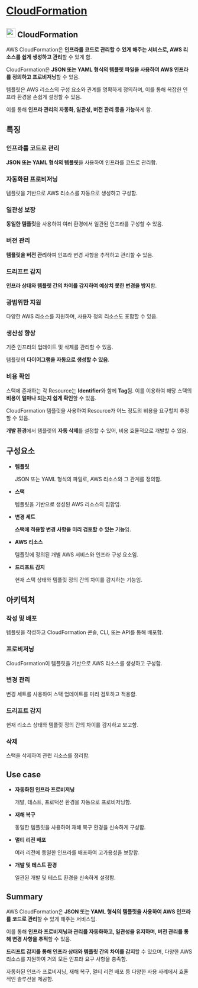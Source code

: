 # [CloudFormation](https://docs.aws.amazon.com/ko_kr/AWSCloudFormation/latest/UserGuide/Welcome.html)


## <img src = "https://github.com/user-attachments/assets/38390235-ef8f-46ff-af56-3b4bca94cf59" width = "25" height = "25"> CloudFormation

AWS CloudFormation은 **인프라를 코드로 관리할 수 있게 해주는 서비스로, AWS 리소스를 쉽게 생성하고 관리**할 수 있게 함. 

CloudFormation은 **JSON 또는 YAML 형식의 템플릿 파일을 사용하여 AWS 인프라를 정의하고 프로비저닝**할 수 있음. 

템플릿은 AWS 리소스의 구성 요소와 관계를 명확하게 정의하며, 이를 통해 복잡한 인프라 환경을 손쉽게 설정할 수 있음.

이를 통해 **인프라 관리의 자동화, 일관성, 버전 관리 등을 가능**하게 함.


## 특징

### 인프라를 코드로 관리

**JSON 또는 YAML 형식의 템플릿**을 사용하여 인프라를 코드로 관리함.

### 자동화된 프로비저닝

템플릿을 기반으로 AWS 리소스를 자동으로 생성하고 구성함.

### 일관성 보장

**동일한 템플릿**을 사용하여 여러 환경에서 일관된 인프라를 구성할 수 있음.

### 버전 관리

**템플릿을 버전 관리**하여 인프라 변경 사항을 추적하고 관리할 수 있음.

### 드리프트 감지

**인프라 상태와 템플릿 간의 차이를 감지하여 예상치 못한 변경을 방지**함.

### 광범위한 지원

다양한 AWS 리소스를 지원하며, 사용자 정의 리소스도 포함할 수 있음.

### 생산성 향상

기존 인프라의 업데이트 및 삭제를 관리할 수 있음.

템플릿의 **다이어그램을 자동으로 생성할 수 있음**.

### 비용 확인

스택에 존재하는 각 Resource는 **Identifier**와 함께 **Tag**됨. 이를 이용하여 해당 스택의 **비용이 얼마나 되는지 쉽게 확인**할 수 있음.

CloudFormation 템플릿을 사용하여 Resource가 어느 정도의 비용을 요구할지 추정할 수 있음.

**개발 환경**에서 템플릿의 **자동 삭제**를 설정할 수 있어, 비용 효율적으로 개발할 수 있음.

## 구성요소

* **템플릿**

    JSON 또는 YAML 형식의 파일로, AWS 리소스와 그 관계를 정의함.

* **스택**

    템플릿을 기반으로 생성된 AWS 리소스의 집합임.

* **변경 세트**

    **스택에 적용할 변경 사항을 미리 검토할 수 있는 기능**임.

* **AWS 리소스**

    템플릿에 정의된 개별 AWS 서비스와 인프라 구성 요소임.

* **드리프트 감지**

    현재 스택 상태와 템플릿 정의 간의 차이를 감지하는 기능임.

## 아키텍처

### 작성 및 배포

템플릿을 작성하고 CloudFormation 콘솔, CLI, 또는 API를 통해 배포함.

### 프로비저닝

CloudFormation이 템플릿을 기반으로 AWS 리소스를 생성하고 구성함.

### 변경 관리

변경 세트를 사용하여 스택 업데이트를 미리 검토하고 적용함.

### 드리프트 감지

현재 리소스 상태와 템플릿 정의 간의 차이를 감지하고 보고함.

### 삭제

스택을 삭제하여 관련 리소스를 정리함.

## Use case

* **자동화된 인프라 프로비저닝**

    개발, 테스트, 프로덕션 환경을 자동으로 프로비저닝함.

* **재해 복구**

    동일한 템플릿을 사용하여 재해 복구 환경을 신속하게 구성함.

* **멀티 리전 배포**

    여러 리전에 동일한 인프라를 배포하여 고가용성을 보장함.

* **개발 및 테스트 환경**

    일관된 개발 및 테스트 환경을 신속하게 설정함.

## Summary

AWS CloudFormation은 **JSON 또는 YAML 형식의 템플릿을 사용하여 AWS 인프라를 코드로 관리**할 수 있게 해주는 서비스임. 

이를 통해 **인프라 프로비저닝과 관리를 자동화하고, 일관성을 유지하며, 버전 관리를 통해 변경 사항을 추적**할 수 있음. 

**드리프트 감지를 통해 인프라 상태와 템플릿 간의 차이를 감지**할 수 있으며, 다양한 AWS 리소스를 지원하여 거의 모든 인프라 요구 사항을 충족함. 

자동화된 인프라 프로비저닝, 재해 복구, 멀티 리전 배포 등 다양한 사용 사례에서 효율적인 솔루션을 제공함.